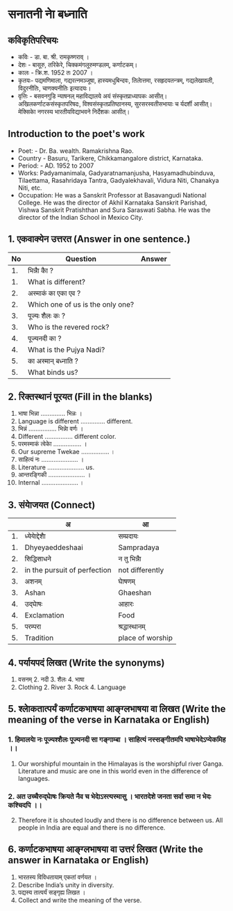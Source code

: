 # सनातनी नाे बध्नाति 

## कविकृतिपरिचयः
* कविः - डा. बा. श्री. रामकृष्णराव् ।
* देशः - बासूरु, तरिकेरे, चिक्कमंगलूरुमण्डलम्, कर्णाटकम्।
* कालः - क्रि.श. 1952 तः 2007 ।
* कृतयः- पद्यमणिमाला, गद्यरत्नमञ्जूषा, हास्यमधुबिन्दवः, तिलाेत्तमा, रसहृदयतन्त्रम्, गद्यलेखावली, विदुरनीतिः, चाणक्यनीतिः इत्यादयः।
* वृत्तिः - बसवनगुडि न्याषनल् महाविद्यालये अयं संस्कृतप्राध्यापकः आसीत्। अखिलकर्णाटकसंस्कृतपरिषदः, विश्वसंस्कृतप्रतिष्ठानस्य, सुरसरस्वतीसभायाः च  र्यदर्शी आसीत्। मेक्सिकाे नगरस्य भारतीयविद्याभवने निर्देशकः आसीत्।
## Introduction to the poet's work
* Poet: - Dr. Ba. wealth. Ramakrishna Rao.
* Country - Basuru, Tarikere, Chikkamangalore district, Karnataka.
* Period: - AD. 1952 to 2007
* Works: Padyamanimala, Gadyaratnamanjusha, Hasyamadhubinduva, Tilaettama, Rasahridaya Tantra, Gadyalekhavali, Vidura Niti, Chanakya Niti, etc.
* Occupation: He was a Sanskrit Professor at Basavangudi National College. He was the director of Akhil Karnataka Sanskrit Parishad, Vishwa Sanskrit Pratishthan and Sura Saraswati Sabha. He was the director of the Indian School in Mexico City.

## 1. एकवाक्येन उत्तरत (Answer in one sentence.)
|No|Question|Answer|
|-|-|-|
|1.| भिन्नाै काै ?||
|1.| What is different?||
|2.| अस्माकं का एका एव ?||
|2.| Which one of us is the only one?||
|3.| पूज्यः शैलः कः ?||
|3.| Who is the revered rock?||
|4.| पूज्यनदी का ?||
|4.| What is the Pujya Nadi?||
|5.| का अस्मान् बध्नाति ?||
|5.| What binds us?||

## 2. रिक्तस्थानं पूरयत (Fill in the blanks)
1. भाषा भिन्ना .............. भिन्नः ।
1. Language is different .............. different.
2. भिन्नं ................ भिन्नाे वर्णः ।
2. Different ................ different color.
3. परमस्माकं त्वेकाे ................ ।
3. Our supreme Twekae ................ ।
4. साहित्यं नः ..................... ।
4. Literature ..................... us.
5. आन्तरङ्गिकी ..................... ।
5. Internal ..................... ।

## 3. संयाेजयत (Connect)
|| अ |आ|
|-|-|-|
|1.| ध्येयाेद्देशाै |सम्प्रदायः|
|1.| Dhyeyaeddeshaai |Sampradaya|
|2.| सिद्धिसाधने |न तु भिन्नाै|
|2.| in the pursuit of perfection |not differently|
|3.| अशनम् |घाेषणम्|
|3.| Ashan |Ghaeshan|
|4.| उद्घाेषः |आहारः|
|4.| Exclamation |Food|
|5.| परम्परा |श्रद्धास्थानम्|
|5.| Tradition |place of worship|

## 4. पर्यायपदं लिखत (Write the synonyms)
1. वसनम् 2. नदी 3. शैलः 4. भाषा
1. Clothing 2. River 3. Rock 4. Language
## 5. श्लाेकतात्पर्यं कर्णाटकभाषया आङ्ग्लभाषया वा लिखत (Write the meaning of the verse in Karnataka or English)
### 1. हिमालयाे नः पूज्यश्शैलः पूज्यनदी सा गङ्गाम्बा ।  साहित्यं नस्सङ्गीतमपि भाषाभेदेऽप्येकमिह ।।
1. Our worshipful mountain in the Himalayas is the worshipful river Ganga. Literature and music are one in this world even in the difference of languages.
### 2. अत उच्चैरुद्घाेषः क्रियते नैव च भेदाेऽस्त्यस्मासु ।  भारतदेशे जनता सर्वा समा न भेदः कश्चिदपि ।।
2. Therefore it is shouted loudly and there is no difference between us. All people in India are equal and there is no difference.
## 6. कर्णाटकभाषया आङ्ग्लभाषया वा उत्तरं लिखत (Write the answer in Karnataka or English)
1. भारतस्य विविधतायाम् एकतां वर्णयत ।
1. Describe India’s unity in diversity.
2. पद्यस्य तात्पर्यं सङ्गृह्य लिखत ।
2. Collect and write the meaning of the verse.
